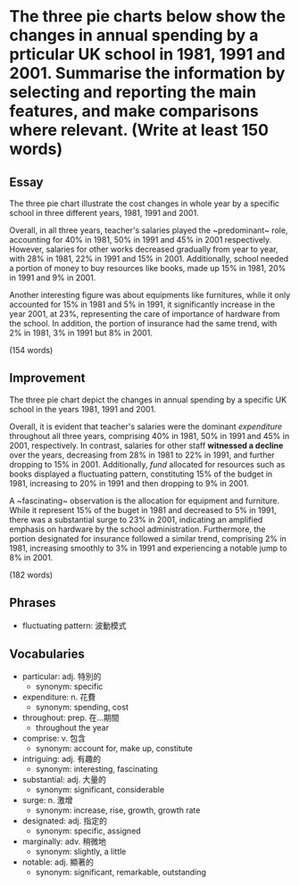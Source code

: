 # The three pie charts below show the changes in annual spending by a  prticular UK school in 1981, 1991 and 2001. Summarise the information by selecting and reporting the main features, and make comparisons where relevant. (Write at least 150 words)

## Essay

The three pie chart illustrate the cost changes in whole year by a specific school in three different years, 1981, 1991 and 2001.

Overall, in all three years, teacher's salaries played the ~predominant~ role, accounting for 40% in 1981, 50% in 1991 and 45% in 2001 respectively. However, salaries for other works decreased gradually from year to year, with 28% in 1981, 22% in 1991 and 15% in 2001. Additionally, school needed a portion of money to buy resources like books, made up 15% in 1981, 20% in 1991 and 9% in 2001.

Another interesting figure was about equipments like furnitures, while it only accounted for 15% in 1981 and 5% in 1991, it significantly increase in the year 2001, at 23%, representing the care of importance of hardware from the school. In addition, the portion of insurance had the same trend, with 2% in 1981, 3% in 1991 but 8% in 2001.

(154 words)

## Improvement

The three pie chart depict the changes in annual spending by a specific UK school in the years 1981, 1991 and 2001.

Overall, it is evident that teacher's salaries were the dominant *expenditure* throughout all three years, comprising 40% in 1981, 50% in 1991 and 45% in 2001, respectively. In contrast, salaries for other staff **witnessed a decline** over the years, decreasing from 28% in 1981 to 22% in 1991, and further dropping to 15% in 2001. Additionally, *fund* allocated for resources such as books displayed a fluctuating pattern, constituting 15% of the budget in 1981, increasing to 20% in 1991 and then dropping to 9% in 2001.

A ~fascinating~ observation is the allocation for equipment and furniture. While it represent 15% of the buget in 1981 and decreased to 5% in 1991, there was a substantial surge to 23% in 2001, indicating an amplified emphasis on hardware by the school administration. Furthermore, the portion designated for insurance followed a similar trend, comprising 2% in 1981, increasing smoothly to 3% in 1991 and experiencing a notable jump to 8% in 2001.

(182 words)

## Phrases

- fluctuating pattern: 波動模式

## Vocabularies

- particular: adj. 特別的
  - synonym: specific
- expenditure: n. 花費
  - synonym: spending, cost
- throughout: prep. 在...期間
  - throughout the year
- comprise: v. 包含
  - synonym: account for, make up, constitute
- intriguing: adj. 有趣的
  - synonym: interesting, fascinating
- substantial: adj. 大量的
  - synonym: significant, considerable
- surge: n. 激增
  - synonym: increase, rise, growth, growth rate
- designated: adj. 指定的
  - synonym: specific, assigned
- marginally: adv. 稍微地
  - synonym: slightly, a little
- notable: adj. 顯著的
  - synonym: significant, remarkable, outstanding